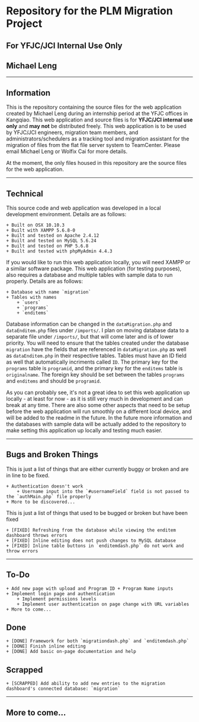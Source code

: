# Repository for the PLM Migration Project

## For YFJC/JCI Internal Use Only
## Michael Leng


---

## Information

This is the repository containing the source files for the web application created by Michael Leng during an internship period at the YFJC offices in Kangqiao. This web application and source files is for __YFJC/JCI internal use only__ and __may not__ be distributed freely. This web application is to be used by YFJC/JCI engineers, migration team members, and administrators/schedulers as a tracking tool and migration assistant for the migration of files from the flat file server system to TeamCenter. Please email Michael Leng or Wolfix Cai for more details.

At the moment, the only files housed in this repository are the source files for the web application.


---

## Technical

This source code and web application was developed in a local development environment. Details are as follows:

	+ Built on OSX 10.10.3
	+ Built with XAMPP 5.6.8-0
	+ Built and tested on Apache 2.4.12
	+ Built and tested on MySQL 5.6.24
	+ Built and tested on PHP 5.6.8
	+ Built and tested with phpMyAdmin 4.4.3

If you would like to run this web application locally, you will need XAMPP or a similar software package. This web application (for testing purposes), also requires a database and multiple tables with sample data to run properly. Details are as follows:

	+ Database with name `migration`
	+ Tables with names
		+ `users`
		+ `programs`
		+ `enditems`

Database information can be changed in the `dataMigration.php` and `dataEnditem.php` files under `/imports/`. I plan on moving database data to a separate file under `/imports/`, but that will come later and is of lower priority. You will need to ensure that the tables created under the database `migration` have the fields that are referenced in `dataMigration.php` as well as `dataEnditem.php` in their respective tables. Tables must have an ID field as well that automatically incriments called `ID`. The primary key for the `programs` table is `programid`, and the primary key for the `enditems` table is `originalname`. The foreign key should be set between the tables `programs` and `enditems` and should be `programid`.

As you can probably see, it's not a great idea to set this web application up locally - at least for now - as it is still very much in development and can break at any time. There are also some other aspects that need to be setup before the web application will run smoothly on a different local device, and will be added to the readme in the future. In the future more information and the databases with sample data will be actually added to the repository to make setting this application up locally and testing much easier.


---

## Bugs and Broken Things

This is just a list of things that are either currently buggy or broken and are in line to be fixed.

	+ Authentication doesn't work
		+ Username input into the `#usernameField` field is not passed to the `authMain.php` file properly
	+ More to be discovered...

This is just a list of things that used to be bugged or broken but have been fixed

	+ [FIXED] Refreshing from the database while viewing the enditem dashboard throws errors
	+ [FIXED] Inline editing does not push changes to MySQL database
	+ [FIXED] Inline table buttons in `enditemdash.php` do not work and throw errors


---

## To-Do

	+ Add new page with upload and Program ID + Program Name inputs
	+ Implement login page and authentication
		+ Implement permissions levels
		+ Implement user authentication on page change with URL variables
	+ More to come...

## Done

	+ [DONE] Framework for both `migrationdash.php` and `enditemdash.php`
	+ [DONE] Finish inline editing
	+ [DONE] Add basic on-page documentation and help

## Scrapped
	
	+ [SCRAPPED] Add ability to add new entries to the migration dashboard's connected database: `migration`


---

## More to come...